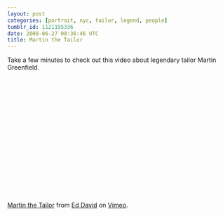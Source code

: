 ```yaml
---
layout: post
categories: [portrait, nyc, tailor, legend, people]
tumblr_id: 1121195336  
date: 2008-06-27 08:36:46 UTC
title: Martin the Tailor
---
```


Take a few minutes to check out this video about legendary tailor Martin Greenfield.

<object width="500" height="282">	<param name="allowfullscreen" value="true" />	<param name="allowscriptaccess" value="always" /><param name="movie" value="http://www.vimeo.com/moogaloop.swf?clip_id=1213401&amp;server=www.vimeo.com&amp;show_title=1&amp;show_byline=1&amp;show_portrait=0&amp;color=00adef&amp;fullscreen=1" /><embed src="http://www.vimeo.com/moogaloop.swf?clip_id=1213401&amp;server=www.vimeo.com&amp;show_title=1&amp;show_byline=1&amp;show_portrait=0&amp;color=00adef&amp;fullscreen=1" type="application/x-shockwave-flash" allowfullscreen="true" allowscriptaccess="always" width="500" height="282"></embed></object><br /><a href="http://www.vimeo.com/1213401?pg=embed&sec=1213401">Martin the Tailor</a> from <a href="http://www.vimeo.com/user553829?pg=embed&sec=1213401">Ed David</a> on <a href="http://vimeo.com?pg=embed&sec=1213401">Vimeo</a>.
